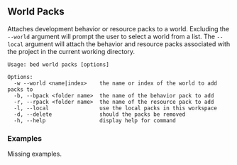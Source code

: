 ## World Packs

Attaches development behavior or resource packs to a world. Excluding the `--world` argument will prompt the user to select a world from a list. The `--local` argument will attach the behavior and resource packs associated with the project in the current working directory.

```
Usage: bed world packs [options]

Options:
  -w --world <name|index>    the name or index of the world to add packs to
  -b, --bpack <folder name>  the name of the behavior pack to add
  -r, --rpack <folder name>  the name of the resource pack to add
  -l, --local                use the local packs in this workspace
  -d, --delete               should the packs be removed
  -h, --help                 display help for command
```

### Examples

Missing examples.